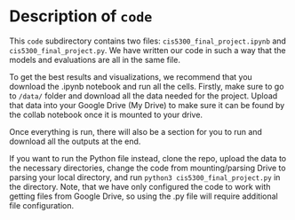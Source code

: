 # Description of `code`
This `code` subdirectory contains two files: `cis5300_final_project.ipynb` and `cis5300_final_project.py`. We have written our code in such a way that the models and evaluations are all in the same file.

To get the best results and visualizations, we recommend that you download the .ipynb notebook and run all the cells. Firstly, make sure to  go to `/data/` folder and download all the data needed for the project. Upload that data into your Google Drive (My Drive) to make sure it can be found by the collab notebook once it is mounted to your drive.

Once everything is run, there will also be a section for you to run and download all the outputs at the end.

If you want to run the Python file instead, clone the repo, upload the data to the necessary directories, change the code from mounting/parsing Drive to parsing your local directory, and run `python3 cis5300_final_project.py` in the directory. Note, that we have only configured the code to work with getting files from Google Drive, so using the .py file will require additional file configuration.

